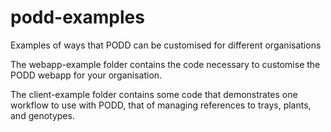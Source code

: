 podd-examples
=============

Examples of ways that PODD can be customised for different organisations

The webapp-example folder contains the code necessary to customise the PODD webapp for your organisation.

The client-example folder contains some code that demonstrates one workflow to use with PODD, that of managing references to trays, plants, and genotypes.
